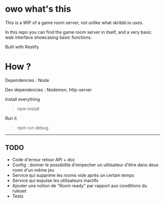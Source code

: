 # owo what's this

This is a WIP of a game room server, not unlike what skribbl.io uses.

In this repo you can find the game room server in itself, and a very basic web interface showcasing basic functions.

Built with Restify

# How ?

Dependencies : Node

Dev dependencies : Nodemon, http-server


Install everything
> npm install

Run it
> npm run debug


---

## TODO

- Code d'erreur retour API + doc
- Config : donner le possibilité d'empecher un utilisateur d'être dans deux room d'un même jeu
- Service qui supprime les rooms vide après un certain temps
- Service qui expulse les utilisateurs inactifs
- Ajouter une notion de "Room ready" par rapport aux conditions du ruleset 
- Tests


